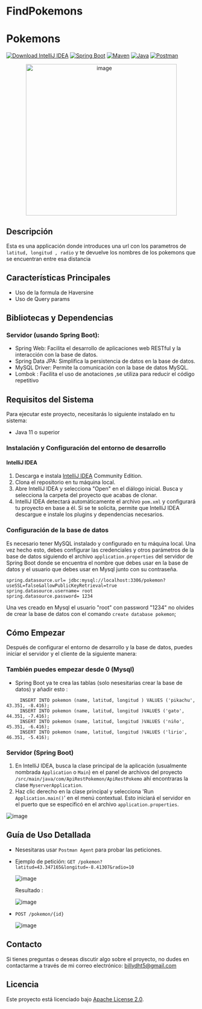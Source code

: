 # FindPokemons
# Pokemons

[![Download IntelliJ IDEA](https://img.shields.io/badge/download-IntelliJ%20IDEA-blue)](https://www.jetbrains.com/idea/download/)
[![Spring Boot](https://img.shields.io/badge/Spring%20Boot-^2.5.0-brightgreen)](https://spring.io/projects/spring-boot)
[![Maven](https://img.shields.io/badge/Maven-^3.8.1-yellow)](https://maven.apache.org/)
[![Java](https://img.shields.io/badge/Java-^11.0-orange)](https://www.java.com/)
[![Postman](https://img.shields.io/badge/download-Postman-1das)](https://www.postman.com/downloads/postman-agent/)
<p align="center">
  <img src="https://github.com/Bhanover/FindPokemons/assets/127310131/f4d7d821-91fc-4e16-854c-0b91944415c4" alt="image" width="400px" heigth="200px">
</p>

 ## Descripción
Esta es una applicación donde introduces una url con los parametros de `latitud, longitud , radio` y te devuelve los nombres de los pokemons que se encuentran entre esa distancia 

## Características Principales
- Uso de la formula de Haversine
- Uso de Query params
  
## Bibliotecas y Dependencias

### Servidor (usando Spring Boot):
- Spring Web: Facilita el desarrollo de aplicaciones web RESTful y la interacción con la base de datos.
- Spring Data JPA: Simplifica la persistencia de datos en la base de datos.
- MySQL Driver: Permite la comunicación con la base de datos MySQL.
- Lombok : Facilita el uso de anotaciones ,se utiliza para reducir el código repetitivo

## Requisitos del Sistema
Para ejecutar este proyecto, necesitarás lo siguiente instalado en tu sistema:
- Java 11 o superior


### Instalación y Configuración del entorno de desarrollo

#### IntelliJ IDEA
1. Descarga e instala [IntelliJ IDEA](https://www.jetbrains.com/idea/download/) Community Edition.
2. Clona el repositorio en tu máquina local.
3. Abre IntelliJ IDEA y selecciona "Open" en el diálogo inicial. Busca y selecciona la carpeta del proyecto que acabas de clonar.
4. IntelliJ IDEA detectará automáticamente el archivo `pom.xml` y configurará tu proyecto en base a él. Si se te solicita, permite que IntelliJ IDEA descargue e instale los plugins y dependencias necesarios.

### Configuración de la base de datos

Es necesario tener MySQL instalado y configurado en tu máquina local. Una vez hecho esto, debes configurar las credenciales y otros parámetros de la base de datos siguiendo el archivo `application.properties` del servidor de Spring Boot donde se encuentra el nombre que debes usar en la base de datos y el usuario que debes usar en Mysql junto con su contraseña.

```properties
spring.datasource.url= jdbc:mysql://localhost:3306/pokemon?useSSL=false&allowPublicKeyRetrieval=true
spring.datasource.username= root
spring.datasource.password= 1234
```
Una ves creado en Mysql el usuario "root" con password "1234" no olvides de crear la base de datos con el comando `create database pokemon`;


## Cómo Empezar
Después de configurar el entorno de desarrollo y la base de datos, puedes iniciar el servidor y el cliente de la siguiente manera:

### También puedes empezar desde 0 (Mysql)
 - Spring Boot ya te crea las tablas (solo nesesitarias crear la base de datos) y añadir esto :
 ```
      INSERT INTO pokemon (name, latitud, longitud ) VALUES ('pikachu', 43.351, -8.416);
      INSERT INTO pokemon (name, latitud, longitud )VALUES ('gato', 44.351, -7.416);
      INSERT INTO pokemon (name, latitud, longitud )VALUES ('niño', 45.351, -6.416);
      INSERT INTO pokemon (name, latitud, longitud )VALUES ('lirio', 46.351, -5.416);
```


### Servidor (Spring Boot)
1. En IntelliJ IDEA, busca la clase principal de la aplicación (usualmente nombrada `Application` o `Main`) en el panel de archivos del proyecto `/src/main/java/com/ApiRestPokemon/ApiRestPokemo` ahí encontraras la clase `MyserverApplication`.
2. Haz clic derecho en la clase principal y selecciona 'Run `Application.main()`' en el menú contextual. Esto iniciará el servidor en el puerto que se especificó en el archivo `application.properties`.

![image](https://github.com/Bhanover/MyProject/assets/127310131/e7fdda1f-6c65-4516-b273-62e29dc0fde5)


## Guía de Uso Detallada

- Nesesitaras usar `Postman Agent` para probar las peticiones.
- Ejemplo de petición:
  `GET /pokemon?latitud=43.347165&longitud=-8.41307&radio=10`
  
  ![image](https://github.com/Bhanover/FindPokemons/assets/127310131/288e0792-eba5-4d3c-bd3a-4735b5292bf6)

  Resultado :
  
  ![image](https://github.com/Bhanover/FindPokemons/assets/127310131/a1df1e83-fe90-40f2-a794-4e9f9ed80451)

- `POST /pokemon/{id}`

  ![image](https://github.com/Bhanover/FindPokemons/assets/127310131/cc48c31b-7874-4636-9cf4-e2f97f049dac)


## Contacto
Si tienes preguntas o deseas discutir algo sobre el proyecto, no dudes en contactarme a través de mi correo electrónico: billydht5@gmail.com

## Licencia
Este proyecto está licenciado bajo [Apache License 2.0](https://www.apache.org/licenses/LICENSE-2.0).



